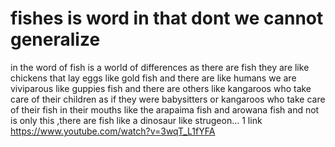 # fishes is word in that dont we cannot generalize
in the word of fish is a world of differences as there are fish they are like chickens that lay eggs like gold fish and there are like humans we are viviparous like guppies  fish and there are others like kangaroos who take care of their children as if they were babysitters or kangaroos who take care of their fish in their mouths like the arapaima fish and arowana fish and not is only this ,there are fish like  a dinosaur like strugeon...
1 link
https://www.youtube.com/watch?v=3wqT_L1fYFA
